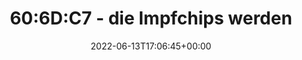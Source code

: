 ---
retweeted: false
source: <a href="https://mobile.twitter.com" rel="nofollow">Twitter Web App</a>
entities:
  hashtags: []
  symbols: []
  user_mentions: []
  urls:
  - url: https://t.co/vyt2KynnST
    expanded_url: https://twitter.com/helgol/status/1536160921097207809
    display_url: twitter.com/helgol/status/…
    indices:
    - '57'
    - '80'
display_text_range:
- '0'
- '80'
favorite_count: '2'
id_str: '1536394656245764102'
truncated: false
retweet_count: '0'
id: '1536394656245764102'
possibly_sensitive: false
created_at: Mon Jun 13 17:06:45 +0000 2022
favorited: false
full_text: "60:6D:C7 - die Impfchips werden von Foxconn gefertigt. \U0001F606"
lang: de
quote_url: https://twitter.com/helgol/status/1536160921097207809
tags:
- pesos:twitter
date: '2022-06-13T17:06:45+00:00'
src: https://twitter.com/bascht/status/1536394656245764102
original_url: https://twitter.com/bascht/status/1536394656245764102
type: twitter_tweet
text: "60:6D:C7 - die Impfchips werden von Foxconn gefertigt. \U0001F606"
title: 60:6D:C7 - die Impfchips werden

---